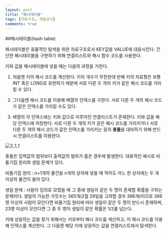 ```yaml
---
layout: post
title: "해시테이블"
tags: [자료구조, 개발상식]
comments: true
---
```


##해시테이블(hash table)

해시테이블은 효율적인 탐색을 위한 자료구조로서 KEY값을 VALUE에 대응시킨다.
간단한 해시테이블을 구현하기 위해 연결리스트와 해시 함수 코드를 사용한다.

키와 값을 해시테이블에 넣을 때는 다음의 과정을 거친다.

1. 처음엔 키의 해시 코드를 계산한다. 키의 개수가 무한한데 반해 키의 자료형은 보통 INT 혹은 LONG로 유한하기 때문에 서로 다른 두 개의 키가 같은 해시 코드를 가리킬 수 있다.

2. 그다음엔 해시 코드를 이용해 배열의 인덱스를 구한다. 서로 다른 두 개의 해시 코드가 같은 인덱스를 가리킬 수도 있다.

3. 배열의 각 인덱스에는 키와 값으로 이루어진 연결리스트가 존재한다. 키와 값을 해당 인덱스에 저장한다. 서로 다른 두 개의 키가 같은 해시 코드를 가리키거나 서로 다른 두 개의 해시 코드가 같은 인덱스를 가리키는 등의 **충돌**을 대비하기 위해 반드시 연결리스트를 이용한다.




![2_1_1](https://user-images.githubusercontent.com/26412908/63749617-c97daa00-c8e6-11e9-8ca5-24e0e5cba90f.PNG)



충돌은 입력값의 범위보다 출력값의 범위가 좁은 경우에 발생한다.
대표적인 예시로 비둘기집 원리와 생일 문제가 있다.

비둘기집 원리
: n+1개의 물건을 n개의 상자에 넣을 때 적어도 어느 한 상자에는 두 개 이상의 물건이 들어 있다.

생일 문제
: 사람이 임의로 모였을 때 그 중에 생일이 같은 두 명이 존재할 확률을 구하는 문제이다. 생일의 가능한 가짓수는 365개(2월 29일을 고려할 경우 366개)이므로 366명 이상의 사람이 모인다면 비둘기집 원리에 따라 생일이 같은 두 명이 반드시 존재하며, 23명 이상이 모인다면 그 중 두 명이 생일이 같은 확률은 1/2를 넘는다.






키에 상응하는 값을 찾기 위해서는 키로부터 해시 코드를 계산하고, 이 해시 코드를 이용해 인덱스를 계산한다. 그 다음엔 해당 키에 상응하는 값을 연결리스트에서 탐색한다.

